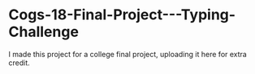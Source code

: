 # Cogs-18-Final-Project---Typing-Challenge
I made this project for a college final project, uploading it here for extra credit.
